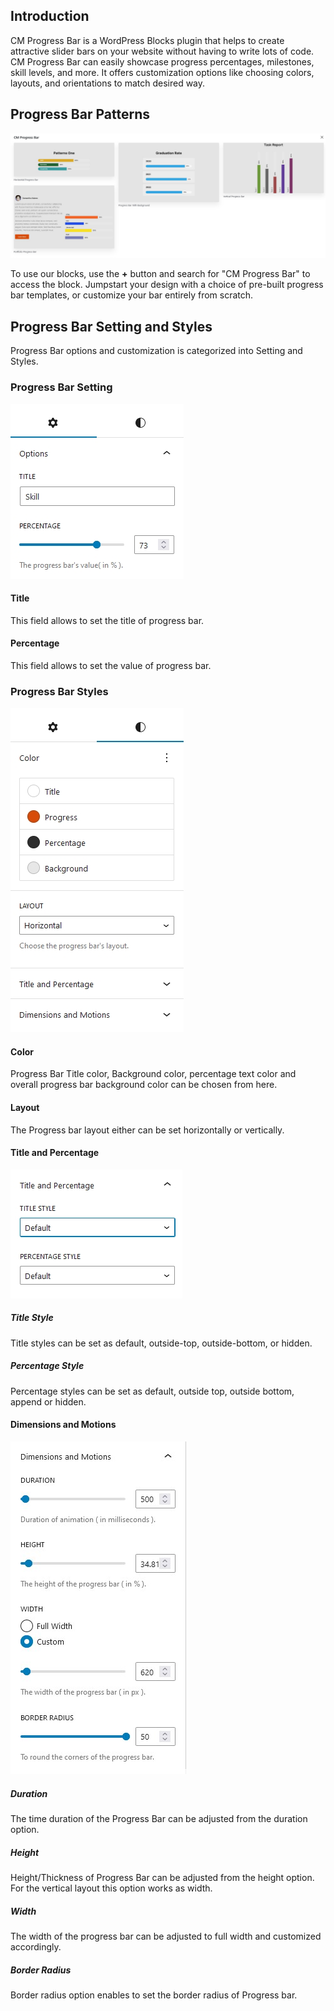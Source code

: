 ## Introduction
CM Progress Bar is a WordPress Blocks plugin that helps to create attractive slider bars on your website without having to write lots of code. CM Progress Bar can easily showcase progress percentages, milestones, skill levels, and more. It offers customization options like choosing colors, layouts, and orientations to match desired way.

## Progress Bar Patterns
![Progress Bar settings ](img/progress-bar/progress-pattern.jpg)

To use our blocks, use the <b>+</b> button and search for "CM Progress Bar" to access the block. Jumpstart your design with a choice of pre-built progress bar templates, or customize your bar entirely from scratch.

## Progress Bar Setting and Styles
Progress Bar options and customization  is categorized into Setting and Styles.

### Progress Bar Setting
![Progress Bar settings ](img/progress-bar/setting.jpg)

#### Title
This field allows to set the title of progress bar.

#### Percentage
This field allows to set the value of progress bar.

### Progress Bar Styles
![Progress Bar Styles ](img/progress-bar/styles.jpg)

#### Color
Progress Bar Title color, Background color, percentage text color and overall progress bar background color can be chosen from here. 

#### Layout

The Progress bar layout either can be set horizontally or vertically.
#### Title and Percentage
![Progress Bar Title and Percentage ](img/progress-bar/titlepercentae.jpg)

##### Title Style

Title styles can be set as default, outside-top, outside-bottom, or hidden.

##### Percentage Style

Percentage styles can be set as default, outside top, outside bottom, append or hidden.

#### Dimensions and Motions
![Progress Bar Dimensions and Motions ](img/progress-bar/dimensions-and-motions.jpg)

##### Duration
The time duration of the Progress Bar can be adjusted from the duration option.

##### Height
Height/Thickness of Progress Bar can be adjusted from the height option. For the vertical layout this option works as width.

##### Width
The width of the progress bar can be adjusted to full width and customized accordingly.

##### Border Radius
Border radius option enables to set the border radius of Progress bar.